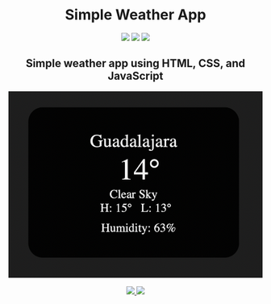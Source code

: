 <h1 align='center'>Simple Weather App</h1>
<div align='center'>
  <img src='https://img.shields.io/badge/HTML5-E34F26?style=for-the-badge&logo=html5&logoColor=white'/>
  <img src='https://img.shields.io/badge/CSS3-1572B6?style=for-the-badge&logo=css3&logoColor=white'/>
  <img src='https://img.shields.io/badge/JavaScript-323330?style=for-the-badge&logo=javascript&logoColor=F7DF1E'/>
</div>
<h2 align='center'>Simple weather app using HTML, CSS, and JavaScript</h2>
<div align='center'>
  <img align='center' src='https://github.com/tomascoe/weather-app/blob/main/assets/weather-app-screenshot.png'/>
</div>

<br>
<div align='center'>
  <a href='https://www.linkedin.com/in/tomascoe/'>
    <img src='https://img.shields.io/badge/LinkedIn-0077B5?style=for-the-badge&logo=linkedin&logoColor=white'/>
  </a>
  <a href='https://www.instagram.com/tomi_coelho/'>
    <img src='https://img.shields.io/badge/Instagram-E4405F?style=for-the-badge&logo=instagram&logoColor=white'/>
  </a>
</div>
